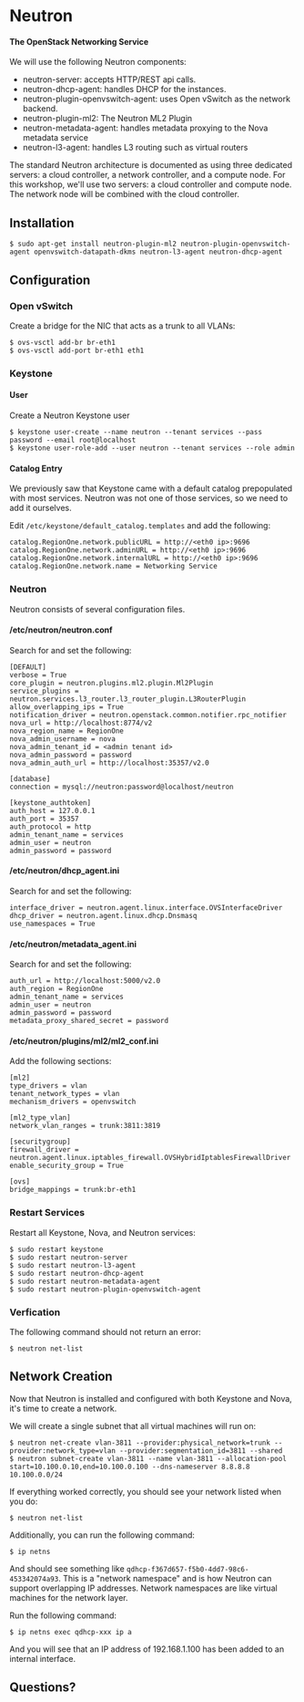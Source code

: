 # Neutron

#### The OpenStack Networking Service

We will use the following Neutron components:

  * neutron-server: accepts HTTP/REST api calls.
  * neutron-dhcp-agent: handles DHCP for the instances.
  * neutron-plugin-openvswitch-agent: uses Open vSwitch as the network backend.
  * neutron-plugin-ml2: The Neutron ML2 Plugin
  * neutron-metadata-agent: handles metadata proxying to the Nova metadata service
  * neutron-l3-agent: handles L3 routing such as virtual routers

The standard Neutron architecture is documented as using three dedicated servers: a cloud controller, a network controller, and a compute node. For this workshop, we'll use two servers: a cloud controller and compute node. The network node will be combined with the cloud controller.

## Installation

    $ sudo apt-get install neutron-plugin-ml2 neutron-plugin-openvswitch-agent openvswitch-datapath-dkms neutron-l3-agent neutron-dhcp-agent

## Configuration

### Open vSwitch

Create a bridge for the NIC that acts as a trunk to all VLANs:

    $ ovs-vsctl add-br br-eth1
    $ ovs-vsctl add-port br-eth1 eth1

### Keystone

#### User

Create a Neutron Keystone user

    $ keystone user-create --name neutron --tenant services --pass password --email root@localhost
    $ keystone user-role-add --user neutron --tenant services --role admin

#### Catalog Entry

We previously saw that Keystone came with a default catalog prepopulated with most services. Neutron was not one of those services, so we need to add it ourselves.

Edit `/etc/keystone/default_catalog.templates` and add the following:

    catalog.RegionOne.network.publicURL = http://<eth0 ip>:9696
    catalog.RegionOne.network.adminURL = http://<eth0 ip>:9696
    catalog.RegionOne.network.internalURL = http://<eth0 ip>:9696
    catalog.RegionOne.network.name = Networking Service

### Neutron

Neutron consists of several configuration files.

#### /etc/neutron/neutron.conf

Search for and set the following:

    [DEFAULT]
    verbose = True
    core_plugin = neutron.plugins.ml2.plugin.Ml2Plugin
    service_plugins = neutron.services.l3_router.l3_router_plugin.L3RouterPlugin
    allow_overlapping_ips = True
    notification_driver = neutron.openstack.common.notifier.rpc_notifier
    nova_url = http://localhost:8774/v2
    nova_region_name = RegionOne
    nova_admin_username = nova
    nova_admin_tenant_id = <admin tenant id>
    nova_admin_password = password
    nova_admin_auth_url = http://localhost:35357/v2.0

    [database]
    connection = mysql://neutron:password@localhost/neutron

    [keystone_authtoken]
    auth_host = 127.0.0.1
    auth_port = 35357
    auth_protocol = http
    admin_tenant_name = services
    admin_user = neutron
    admin_password = password

#### /etc/neutron/dhcp_agent.ini

Search for and set the following:

    interface_driver = neutron.agent.linux.interface.OVSInterfaceDriver
    dhcp_driver = neutron.agent.linux.dhcp.Dnsmasq
    use_namespaces = True

#### /etc/neutron/metadata_agent.ini

Search for and set the following:

    auth_url = http://localhost:5000/v2.0
    auth_region = RegionOne
    admin_tenant_name = services
    admin_user = neutron
    admin_password = password
    metadata_proxy_shared_secret = password

#### /etc/neutron/plugins/ml2/ml2_conf.ini

Add the following sections:

    [ml2]
    type_drivers = vlan
    tenant_network_types = vlan
    mechanism_drivers = openvswitch

    [ml2_type_vlan]
    network_vlan_ranges = trunk:3811:3819

    [securitygroup]
    firewall_driver = neutron.agent.linux.iptables_firewall.OVSHybridIptablesFirewallDriver
    enable_security_group = True

    [ovs]
    bridge_mappings = trunk:br-eth1

### Restart Services

Restart all Keystone, Nova, and Neutron services:

    $ sudo restart keystone
    $ sudo restart neutron-server
    $ sudo restart neutron-l3-agent
    $ sudo restart neutron-dhcp-agent
    $ sudo restart neutron-metadata-agent
    $ sudo restart neutron-plugin-openvswitch-agent

### Verfication

The following command should not return an error:

    $ neutron net-list

## Network Creation

Now that Neutron is installed and configured with both Keystone and Nova, it's time to create a network.

We will create a single subnet that all virtual machines will run on:

    $ neutron net-create vlan-3811 --provider:physical_network=trunk --provider:network_type=vlan --provider:segmentation_id=3811 --shared
    $ neutron subnet-create vlan-3811 --name vlan-3811 --allocation-pool start=10.100.0.10,end=10.100.0.100 --dns-nameserver 8.8.8.8 10.100.0.0/24

If everything worked correctly, you should see your network listed when you do:

    $ neutron net-list

Additionally, you can run the following command:

    $ ip netns

And should see something like `qdhcp-f367d657-f5b0-4dd7-98c6-453342074a93`. This is a "network namespace" and is how Neutron can support overlapping IP addresses. Network namespaces are like virtual machines for the network layer.

Run the following command:

    $ ip netns exec qdhcp-xxx ip a

And you will see that an IP address of 192.168.1.100 has been added to an internal interface.

## Questions?
